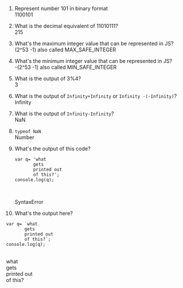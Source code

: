 1. Represent number 101 in binary format </br>
   1100101
2. What is the decimal equivalent of 11010111? </br>
   215
3. What's the maximum integer value that can be represented in JS?</br>
   (2^53 -1) also called MAX_SAFE_INTEGER
4. What's the minimum integer value that can be represented in JS?</br>
   -(2^53 -1) also called MIN_SAFE_INTEGER</br>
5. What is the output of 3%4?</br>
   3
6. What is the output of `Infinity+Infinity` or `Infinity -(-Infinity)`?</br>
   Infinity
7. What is the output of `Infinity-Infinity`?</br>
   NaN
8. `typeof NaN`</br>
   Number
9. What's the output of this code?</br>
   ```
   var q= 'what
	      gets
	      printed out 
          of this?';
   console.log(q);
   ```
    
    </br>
   
    SyntaxError
    
10. What's the output here?</br>
   ```
   var q= `what
	      gets
	      printed out 
          of this?`;
   console.log(q);
   ```
   </br>
   what</br>
   gets</br>
   printed out</br>
   of this?</br>
